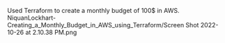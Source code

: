 Used Terraform to create a monthly budget of 100$ in AWS. 
NiquanLockhart-Creating_a_Monthly_Budget_in_AWS_using_Terraform/Screen Shot 2022-10-26 at 2.10.38 PM.png
